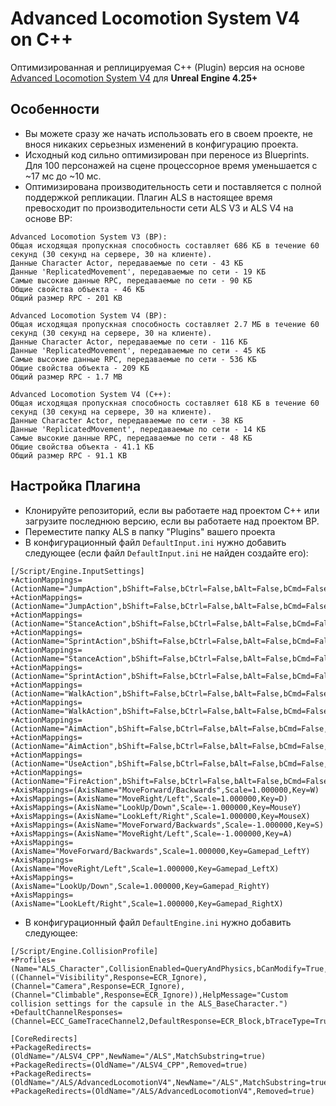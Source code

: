 # Advanced Locomotion System V4 on C++

Оптимизированная и реплицируемая C++ (Plugin) версия на основе [Advanced Locomotion System V4](https://www.unrealengine.com/marketplace/en-US/product/advanced-locomotion-system-v1) для **Unreal Engine 4.25+**

## Особенности
- Вы можете сразу же начать использовать его в своем проекте, не внося никаких серьезных изменений в конфигурацию проекта.
- Исходный код сильно оптимизирован при переносе из Blueprints. Для 100 персонажей на сцене процессорное время уменьшается с ~17 мс до ~10 мс.
- Оптимизирована производительность сети и поставляется с полной поддержкой репликации. Плагин ALS в настоящее время превосходит по производительности сети ALS V3 и ALS V4 на основе BP:
```
Advanced Locomotion System V3 (BP):
Общая исходящая пропускная способность составляет 686 КБ в течение 60 секунд (30 секунд на сервере, 30 на клиенте).
Данные Character Actor, передаваемые по сети - 43 КБ
Данные 'ReplicatedMovement', передаваемые по сети - 19 КБ
Самые высокие данные RPC, передаваемые по сети - 90 КБ
Общие свойства объекта - 46 КБ
Общий размер RPC - 201 KB

Advanced Locomotion System V4 (BP):
Общая исходящая пропускная способность составляет 2.7 МБ в течение 60 секунд (30 секунд на сервере, 30 на клиенте).
Данные Character Actor, передаваемые по сети - 116 КБ
Данные 'ReplicatedMovement', передаваемые по сети - 45 КБ
Самые высокие данные RPC, передаваемые по сети - 536 КБ
Общие свойства объекта - 209 КБ
Общий размер RPC - 1.7 МB

Advanced Locomotion System V4 (C++):
Общая исходящая пропускная способность составляет 618 КБ в течение 60 секунд (30 секунд на сервере, 30 на клиенте).
Данные Character Actor, передаваемые по сети - 38 КБ
Данные 'ReplicatedMovement', передаваемые по сети - 14 КБ
Самые высокие данные RPC, передаваемые по сети - 48 КБ
Общие свойства объекта - 41.1 КБ
Общий размер RPC - 91.1 KB
```

## Настройка Плагина
- Клонируйте репозиторий, если вы работаете над проектом C++ или загрузите последнюю версию, если вы работаете над проектом BP.
- Переместите папку ALS в папку "Plugins" вашего проекта
- В конфигурационный файл `DefaultInput.ini` нужно добавить следующее (если файл `DefaultInput.ini` не найден создайте его):
```
[/Script/Engine.InputSettings]
+ActionMappings=(ActionName="JumpAction",bShift=False,bCtrl=False,bAlt=False,bCmd=False,Key=SpaceBar)
+ActionMappings=(ActionName="JumpAction",bShift=False,bCtrl=False,bAlt=False,bCmd=False,Key=Gamepad_FaceButton_Bottom)
+ActionMappings=(ActionName="StanceAction",bShift=False,bCtrl=False,bAlt=False,bCmd=False,Key=LeftControl)
+ActionMappings=(ActionName="SprintAction",bShift=False,bCtrl=False,bAlt=False,bCmd=False,Key=LeftShift)
+ActionMappings=(ActionName="StanceAction",bShift=False,bCtrl=False,bAlt=False,bCmd=False,Key=Gamepad_FaceButton_Right)
+ActionMappings=(ActionName="SprintAction",bShift=False,bCtrl=False,bAlt=False,bCmd=False,Key=Gamepad_LeftThumbstick)
+ActionMappings=(ActionName="WalkAction",bShift=False,bCtrl=False,bAlt=False,bCmd=False,Key=LeftAlt)
+ActionMappings=(ActionName="WalkAction",bShift=False,bCtrl=False,bAlt=False,bCmd=False,Key=Gamepad_RightShoulder)
+ActionMappings=(ActionName="AimAction",bShift=False,bCtrl=False,bAlt=False,bCmd=False,Key=RightMouseButton)
+ActionMappings=(ActionName="AimAction",bShift=False,bCtrl=False,bAlt=False,bCmd=False,Key=Gamepad_LeftTrigger)
+ActionMappings=(ActionName="UseAction",bShift=False,bCtrl=False,bAlt=False,bCmd=False,Key=E)
+ActionMappings=(ActionName="FireAction",bShift=False,bCtrl=False,bAlt=False,bCmd=False,Key=LeftMouseButton)
+AxisMappings=(AxisName="MoveForward/Backwards",Scale=1.000000,Key=W)
+AxisMappings=(AxisName="MoveRight/Left",Scale=1.000000,Key=D)
+AxisMappings=(AxisName="LookUp/Down",Scale=-1.000000,Key=MouseY)
+AxisMappings=(AxisName="LookLeft/Right",Scale=1.000000,Key=MouseX)
+AxisMappings=(AxisName="MoveForward/Backwards",Scale=-1.000000,Key=S)
+AxisMappings=(AxisName="MoveRight/Left",Scale=-1.000000,Key=A)
+AxisMappings=(AxisName="MoveForward/Backwards",Scale=1.000000,Key=Gamepad_LeftY)
+AxisMappings=(AxisName="MoveRight/Left",Scale=1.000000,Key=Gamepad_LeftX)
+AxisMappings=(AxisName="LookUp/Down",Scale=1.000000,Key=Gamepad_RightY)
+AxisMappings=(AxisName="LookLeft/Right",Scale=1.000000,Key=Gamepad_RightX)
```
- В конфигурационный файл `DefaultEngine.ini` нужно добавить следующее:
```
[/Script/Engine.CollisionProfile]
+Profiles=(Name="ALS_Character",CollisionEnabled=QueryAndPhysics,bCanModify=True,ObjectTypeName="Pawn",CustomResponses=((Channel="Visibility",Response=ECR_Ignore),(Channel="Camera",Response=ECR_Ignore),(Channel="Climbable",Response=ECR_Ignore)),HelpMessage="Custom collision settings for the capsule in the ALS_BaseCharacter.")
+DefaultChannelResponses=(Channel=ECC_GameTraceChannel2,DefaultResponse=ECR_Block,bTraceType=True,bStaticObject=False,Name="Climbable")

[CoreRedirects]
+PackageRedirects=(OldName="/ALSV4_CPP",NewName="/ALS",MatchSubstring=true)
+PackageRedirects=(OldName="/ALSV4_CPP",Removed=true)
+PackageRedirects=(OldName="/ALS/AdvancedLocomotionV4",NewName="/ALS",MatchSubstring=true)
+PackageRedirects=(OldName="/ALS/AdvancedLocomotionV4",Removed=true)
```
